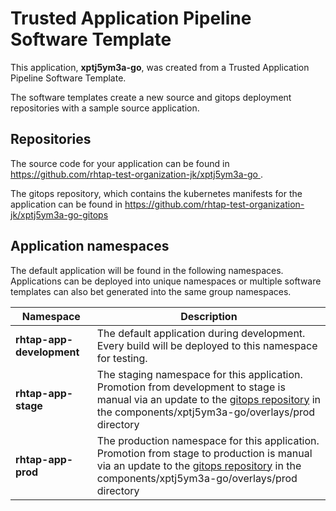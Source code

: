 # Trusted Application Pipeline Software Template

This application, **xptj5ym3a-go**, was created from a Trusted Application Pipeline Software Template.

The software templates create a new source and gitops deployment repositories with a sample source application. 

## Repositories

The source code for your application can be found in [https://github.com/rhtap-test-organization-jk/xptj5ym3a-go ](https://github.com/rhtap-test-organization-jk/xptj5ym3a-go ).
 
The gitops repository, which contains the kubernetes manifests for the application can be found in 
[https://github.com/rhtap-test-organization-jk/xptj5ym3a-go-gitops ](https://github.com/rhtap-test-organization-jk/xptj5ym3a-go-gitops ) 

## Application namespaces 

The default application will be found in the following namespaces. Applications can be deployed into unique namespaces or multiple software templates can also bet generated into the same group namespaces.  

|  Namespace   |  Description   |  
| -------- | -------- |   
| **rhtap-app-development** | The default application during development. Every build will be deployed to this namespace for testing. | 
| **rhtap-app-stage** | The staging namespace for this application. Promotion from development to stage is manual via an update to the [gitops repository](https://github.com/rhtap-test-organization-jk/xptj5ym3a-go-gitops ) in the components/xptj5ym3a-go/overlays/prod directory |  
| **rhtap-app-prod** | The production namespace for this application. Promotion from stage to production is manual via an update to the [gitops repository](https://github.com/rhtap-test-organization-jk/xptj5ym3a-go-gitops ) in the components/xptj5ym3a-go/overlays/prod directory | 